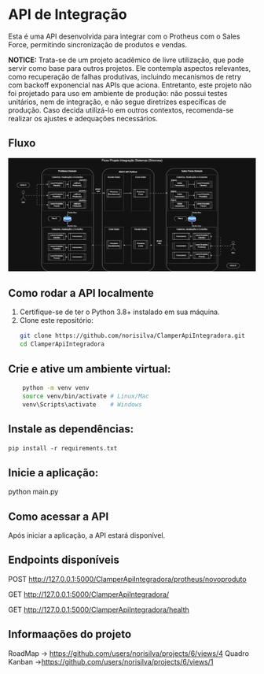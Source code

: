 # API de Integração
Esta é uma API desenvolvida para integrar com o Protheus com o Sales Force, permitindo sincronização de produtos e vendas. 

**NOTICE:** Trata-se de um projeto acadêmico de livre utilização, que pode servir como base para outros projetos. Ele contempla aspectos relevantes, como recuperação de falhas produtivas, incluindo mecanismos de retry com backoff exponencial nas APIs que aciona. Entretanto, este projeto não foi projetado para uso em ambiente de produção: não possui testes unitários, nem de integração, e não segue diretrizes específicas de produção. Caso decida utilizá-lo em outros contextos, recomenda-se realizar os ajustes e adequações necessários.

## Fluxo
![Fluxo da Integração](/doc/fluxo.drawio.png)


## Como rodar a API localmente

1. Certifique-se de ter o Python 3.8+ instalado em sua máquina.
2. Clone este repositório:
   ```bash
   git clone https://github.com/norisilva/ClamperApiIntegradora.git
   cd ClamperApiIntegradora
   
## Crie e ative um ambiente virtual:
```bash
    python -m venv venv
    source venv/bin/activate # Linux/Mac
    venv\Scripts\activate    # Windows
````

## Instale as dependências:
```pip install -r requirements.txt```

## Inicie a aplicação:
python main.py

## Como acessar a API
Após iniciar a aplicação, a API estará disponível.

## Endpoints disponíveis

POST http://127.0.0.1:5000/ClamperApiIntegradora/protheus/novoproduto

GET http://127.0.0.1:5000/ClamperApiIntegradora/

GET http://127.0.0.1:5000/ClamperApiIntegradora/health

## Informaações do projeto

RoadMap -> https://github.com/users/norisilva/projects/6/views/4
Quadro Kanban ->https://github.com/users/norisilva/projects/6/views/1
